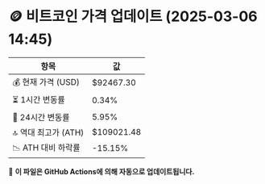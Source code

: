 # 🪙 비트코인 가격 업데이트 (2025-03-06 14:45)

| 항목                | 값 |
|--------------------|----------------|
| 💰 현재 가격 (USD) | $92467.30 |
| ⏳ 1시간 변동률    | 0.34% |
| 📆 24시간 변동률   | 5.95% |
| 🔝 역대 최고가 (ATH) | $109021.48 |
| 📉 ATH 대비 하락률 | -15.15% |

🔄 **이 파일은 GitHub Actions에 의해 자동으로 업데이트됩니다.**

